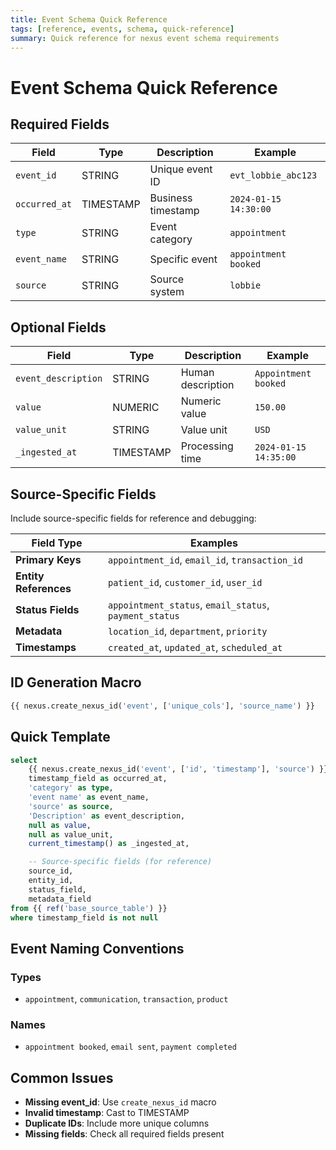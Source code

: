 ```yaml
---
title: Event Schema Quick Reference
tags: [reference, events, schema, quick-reference]
summary: Quick reference for nexus event schema requirements
---
```


# Event Schema Quick Reference

## Required Fields

| Field         | Type      | Description        | Example               |
| ------------- | --------- | ------------------ | --------------------- |
| `event_id`    | STRING    | Unique event ID    | `evt_lobbie_abc123`   |
| `occurred_at` | TIMESTAMP | Business timestamp | `2024-01-15 14:30:00` |
| `type`        | STRING    | Event category     | `appointment`         |
| `event_name`  | STRING    | Specific event     | `appointment booked`  |
| `source`      | STRING    | Source system      | `lobbie`              |

## Optional Fields

| Field               | Type      | Description       | Example               |
| ------------------- | --------- | ----------------- | --------------------- |
| `event_description` | STRING    | Human description | `Appointment booked`  |
| `value`             | NUMERIC   | Numeric value     | `150.00`              |
| `value_unit`        | STRING    | Value unit        | `USD`                 |
| `_ingested_at`      | TIMESTAMP | Processing time   | `2024-01-15 14:35:00` |

## Source-Specific Fields

Include source-specific fields for reference and debugging:

| Field Type            | Examples                                               |
| --------------------- | ------------------------------------------------------ |
| **Primary Keys**      | `appointment_id`, `email_id`, `transaction_id`         |
| **Entity References** | `patient_id`, `customer_id`, `user_id`                 |
| **Status Fields**     | `appointment_status`, `email_status`, `payment_status` |
| **Metadata**          | `location_id`, `department`, `priority`                |
| **Timestamps**        | `created_at`, `updated_at`, `scheduled_at`             |

## ID Generation Macro

```sql
{{ nexus.create_nexus_id('event', ['unique_cols'], 'source_name') }}
```

## Quick Template

```sql
select
    {{ nexus.create_nexus_id('event', ['id', 'timestamp'], 'source') }} as event_id,
    timestamp_field as occurred_at,
    'category' as type,
    'event name' as event_name,
    'source' as source,
    'Description' as event_description,
    null as value,
    null as value_unit,
    current_timestamp() as _ingested_at,

    -- Source-specific fields (for reference)
    source_id,
    entity_id,
    status_field,
    metadata_field
from {{ ref('base_source_table') }}
where timestamp_field is not null
```

## Event Naming Conventions

### Types

- `appointment`, `communication`, `transaction`, `product`

### Names

- `appointment booked`, `email sent`, `payment completed`

## Common Issues

- **Missing event_id**: Use `create_nexus_id` macro
- **Invalid timestamp**: Cast to TIMESTAMP
- **Duplicate IDs**: Include more unique columns
- **Missing fields**: Check all required fields present
